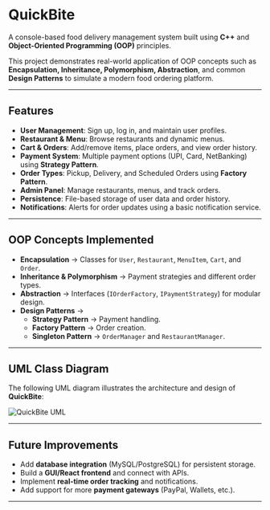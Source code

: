 # QuickBite  
A console-based food delivery management system built using **C++** and **Object-Oriented Programming (OOP)** principles.  

This project demonstrates real-world application of OOP concepts such as **Encapsulation, Inheritance, Polymorphism, Abstraction**, and common **Design Patterns** to simulate a modern food ordering platform.  

---

##  Features  
- **User Management**: Sign up, log in, and maintain user profiles.  
- **Restaurant & Menu**: Browse restaurants and dynamic menus.  
- **Cart & Orders**: Add/remove items, place orders, and view order history.  
- **Payment System**: Multiple payment options (UPI, Card, NetBanking) using **Strategy Pattern**.  
- **Order Types**: Pickup, Delivery, and Scheduled Orders using **Factory Pattern**.  
- **Admin Panel**: Manage restaurants, menus, and track orders.  
- **Persistence**: File-based storage of user data and order history.  
- **Notifications**: Alerts for order updates using a basic notification service.  

---

## OOP Concepts Implemented  
- **Encapsulation** → Classes for `User`, `Restaurant`, `MenuItem`, `Cart`, and `Order`.  
- **Inheritance & Polymorphism** → Payment strategies and different order types.  
- **Abstraction** → Interfaces (`IOrderFactory`, `IPaymentStrategy`) for modular design.  
- **Design Patterns** →  
  - **Strategy Pattern** → Payment handling.  
  - **Factory Pattern** → Order creation.  
  - **Singleton Pattern** → `OrderManager` and `RestaurantManager`.  

---

## UML Class Diagram  
The following UML diagram illustrates the architecture and design of **QuickBite**:  

![QuickBite UML]([/UML.png](https://github.com/RaghavRanjeet/QUICKBITE/blob/master/UML.png))  

---

## Future Improvements  
- Add **database integration** (MySQL/PostgreSQL) for persistent storage.  
- Build a **GUI/React frontend** and connect with APIs.  
- Implement **real-time order tracking** and notifications.  
- Add support for more **payment gateways** (PayPal, Wallets, etc.).  

---



